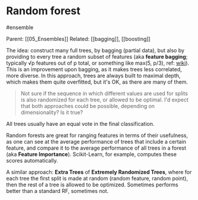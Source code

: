 # Random forest

#ensemble

Parent: [[05_Ensembles]]
Related: [[bagging]], [[boosting]]

The idea: construct many full trees, by bagging (partial data), but also by providing to every tree a random subset of features (aka **feature bagging**; typically √p features out of p total, or something like max(5, p/3), ref: [wiki](https://en.wikipedia.org/wiki/Random_forest#From_bagging_to_random_forests)). This is an improvement upon bagging, as it makes trees less correlated, more diverse. In this approach, trees are always built to maximal depth, which makes them quite overfitted, but it's OK, as there are many of them.

> Not sure if the sequence in which different values are used for splits is also randomized for each tree, or allowed to be optimal. I'd expect that both approaches could be possible, depending on dimensionality? Is it true?

All trees usually have an equal vote in the final classification.

Random forests are great for ranging features in terms of their usefulness, as one can see at the average performance of trees that include a certain feature, and compare it to the average performance of all trees in a forest (aka **Feature Importance**). Scikit-Learn, for example, computes these scores automatically.

A similar approach: **Extra Trees** of **Extremely Randomized Trees**, where for each tree the first split is made at random (random feature, random point), then the rest of a tree is allowed to be optimized. Sometimes performs better than a standard RF, sometimes not.